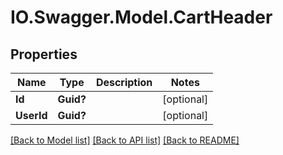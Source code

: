 # IO.Swagger.Model.CartHeader
## Properties

Name | Type | Description | Notes
------------ | ------------- | ------------- | -------------
**Id** | **Guid?** |  | [optional] 
**UserId** | **Guid?** |  | [optional] 

[[Back to Model list]](../README.md#documentation-for-models) [[Back to API list]](../README.md#documentation-for-api-endpoints) [[Back to README]](../README.md)


